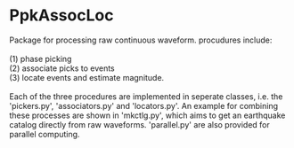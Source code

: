 # PpkAssocLoc

Package for processing raw continuous waveform. procudures include: <br>\
(1) phase picking <br>
(2) associate picks to events <br>
(3) locate events and estimate magnitude. <br>
<br>
Each of the three procedures are implemented in seperate classes, i.e. the 'pickers.py', 'associators.py' and 'locators.py'. An example for combining these processes are shown in 'mkctlg.py', which aims to get an earthquake catalog directly from raw waveforms. 'parallel.py' are also provided for parallel computing.
